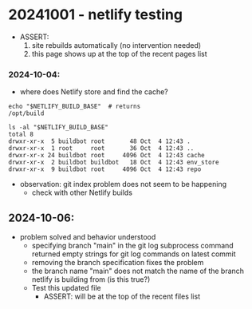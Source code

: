 # 20241001 - netlify testing

- ASSERT:
	1. site rebuilds automatically (no intervention needed)
	2. this page shows up at the top of the recent pages list

### 2024-10-04:
- where does Netlify store and find the cache?

```shell
echo "$NETLIFY_BUILD_BASE"  # returns
/opt/build
```

```shell
ls -al "$NETLIFY_BUILD_BASE"
total 8
drwxr-xr-x  5 buildbot root       48 Oct  4 12:43 .
drwxr-xr-x  1 root     root       36 Oct  4 12:43 ..
drwxr-xr-x 24 buildbot root     4096 Oct  4 12:43 cache
drwxr-xr-x  2 buildbot buildbot   18 Oct  4 12:43 env_store
drwxr-xr-x  9 buildbot root     4096 Oct  4 12:43 repo
```

- observation: git index problem does not seem to be happening
  - check with other Netlify builds

## 2024-10-06:
- problem solved and behavior understood  
	- specifying branch "main" in the git log subprocess command returned empty strings for git log commands on latest commit  
	- removing the branch specification fixes the problem  
	- the branch name "main" does not match the name of the branch netlify is building from (is this true?)  
	- Test this updated file  
		- ASSERT: will be at the top of the recent files list  
